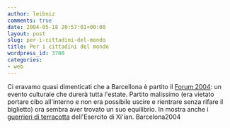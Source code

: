 ```yaml
---
author: leibniz
comments: true
date: 2004-05-18 20:57:01+00:00
layout: post
slug: per-i-cittadini-del-mondo
title: Per i cittadini del mondo
wordpress_id: 3700
categories:
- web
---
```


Ci eravamo quasi dimenticati che a Barcellona è partito il [Forum 2004](http://www.barcelona2004.org/eng/): un evento culturale che durerà tutta l'estate. Partito malissimo (era vietato portare cibo all'interno e non era possibile uscire e rientrare senza rifare il biglietto) ora sembra aver trovato un suo equilibrio. In mostra anche i [guerrieri di terracotta](http://www.barcelona2004.org/addon/img/1329463expo24_03g.jpg) dell'Esercito di Xi'ian.
Barcelona2004
